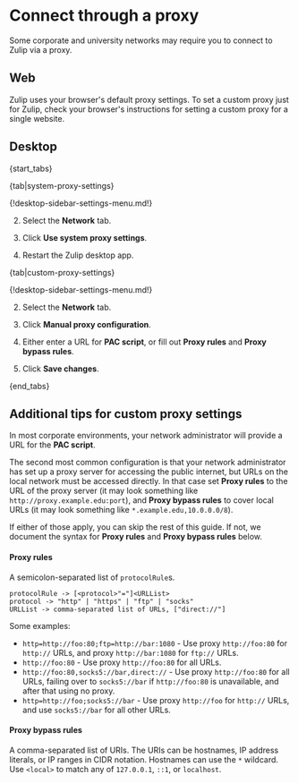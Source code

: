 # Connect through a proxy

Some corporate and university networks may require you to connect to Zulip
via a proxy.

## Web

Zulip uses your browser's default proxy settings. To set a custom proxy just
for Zulip, check your browser's instructions for setting a custom proxy for
a single website.

## Desktop

{start_tabs}

{tab|system-proxy-settings}

{!desktop-sidebar-settings-menu.md!}

2. Select the **Network** tab.

3. Click **Use system proxy settings**.

4. Restart the Zulip desktop app.

{tab|custom-proxy-settings}

{!desktop-sidebar-settings-menu.md!}

2. Select the **Network** tab.

3. Click **Manual proxy configuration**.

4. Either enter a URL for **PAC script**, or fill out **Proxy rules** and
  **Proxy bypass rules**.

5. Click **Save changes**.

{end_tabs}

## Additional tips for custom proxy settings

In most corporate environments, your network administrator will provide a
URL for the **PAC script**.

The second most common configuration is that your network administrator has
set up a proxy server for accessing the public internet, but URLs on the
local network must be accessed directly. In that case set **Proxy rules** to
the URL of the proxy server (it may look something like
`http://proxy.example.edu:port`), and **Proxy bypass rules** to cover local URLs
(it may look something like `*.example.edu,10.0.0.0/8`).

If either of those apply, you can skip the rest of this guide. If not, we
document the syntax for **Proxy rules** and **Proxy bypass rules** below.

#### Proxy rules

A semicolon-separated list of `protocolRule`s.

```
protocolRule -> [<protocol>"="]<URLList>
protocol -> "http" | "https" | "ftp" | "socks"
URLList -> comma-separated list of URLs, ["direct://"]
```

Some examples:

* `http=http://foo:80;ftp=http://bar:1080` - Use proxy `http://foo:80`
  for `http://` URLs, and proxy `http://bar:1080` for `ftp://` URLs.
* `http://foo:80` - Use proxy `http://foo:80` for all URLs.
* `http://foo:80,socks5://bar,direct://` - Use proxy `http://foo:80` for
  all URLs, failing over to `socks5://bar` if `http://foo:80` is
  unavailable, and after that using no proxy.
* `http=http://foo;socks5://bar` -  Use proxy `http://foo` for `http://` URLs,
  and use `socks5://bar` for all other URLs.

#### Proxy bypass rules

A comma-separated list of URIs. The URIs can be hostnames, IP address
literals, or IP ranges in CIDR notation. Hostnames can use the `*`
wildcard. Use `<local>` to match any of `127.0.0.1`, `::1`, or `localhost`.
